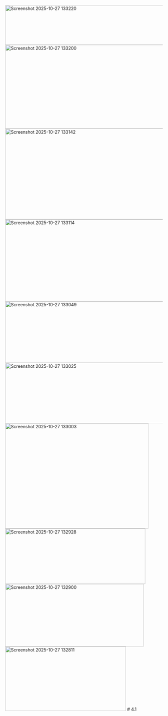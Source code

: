 <img width="537" height="127" alt="Screenshot 2025-10-27 133220" src="https://github.com/user-attachments/assets/3bcafc4c-4fb2-4766-8fa7-1c1374a98176" />
<img width="554" height="268" alt="Screenshot 2025-10-27 133200" src="https://github.com/user-attachments/assets/326cd7da-0d3f-45ac-a82a-fe8f1c358106" />
<img width="551" height="290" alt="Screenshot 2025-10-27 133142" src="https://github.com/user-attachments/assets/287e8079-73b0-4d00-adf8-3c3fb87af36a" />
<img width="545" height="262" alt="Screenshot 2025-10-27 133114" src="https://github.com/user-attachments/assets/b31df488-5a86-4efd-b1d8-55d3c3adb4b0" />
<img width="544" height="197" alt="Screenshot 2025-10-27 133049" src="https://github.com/user-attachments/assets/3231c9a5-d707-4edf-9c44-def22dbf21c6" />
<img width="541" height="193" alt="Screenshot 2025-10-27 133025" src="https://github.com/user-attachments/assets/ebb94a7b-06c3-490f-8dc9-58a27a6cb1aa" />
<img width="458" height="337" alt="Screenshot 2025-10-27 133003" src="https://github.com/user-attachments/assets/1a951b33-8d43-47e7-bcf4-8d059efc4552" />
<img width="448" height="177" alt="Screenshot 2025-10-27 132928" src="https://github.com/user-attachments/assets/5b56782f-d30e-456a-a81e-c04b5d49e61f" />
<img width="443" height="200" alt="Screenshot 2025-10-27 132900" src="https://github.com/user-attachments/assets/b5bb5bfe-f44a-46be-9dc5-1cc6ebddce5a" />
<img width="386" height="206" alt="Screenshot 2025-10-27 132811" src="https://github.com/user-attachments/assets/9cc2f164-7433-4399-bb21-26a48ee0d51c" />
# 4.1
